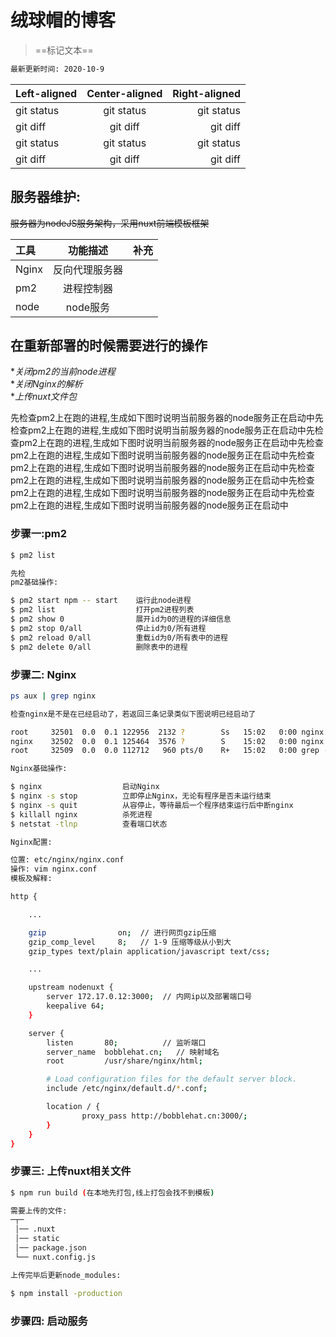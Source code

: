 # 绒球帽的博客
>==标记文本==
```bash
最新更新时间: 2020-10-9
```
| Left-aligned | Center-aligned | Right-aligned |
| :---         |     :---:      |          ---: |
| git status   | git status     | git status    |
| git diff     | git diff       | git diff      |
| git status   | git status     | git status    |
| git diff     | git diff       | git diff      |
## 服务器维护:
~~服务器为nodeJS服务架构，采用nuxt前端模板框架~~

| 工具      | 功能描述       | 补充          |
| :---     |      :---:   |         ---: |
| Nginx    | 反向代理服务器   |              | 
| pm2      | 进程控制器      |              | 
| node     | node服务       |              |

## 在重新部署的时候需要进行的操作

**关闭pm2的当前node进程*  
**关闭Nginx的解析*   
**上传nuxt文件包*  

先检查pm2上在跑的进程,生成如下图时说明当前服务器的node服务正在启动中先检查pm2上在跑的进程,生成如下图时说明当前服务器的node服务正在启动中先检查pm2上在跑的进程,生成如下图时说明当前服务器的node服务正在启动中先检查pm2上在跑的进程,生成如下图时说明当前服务器的node服务正在启动中先检查pm2上在跑的进程,生成如下图时说明当前服务器的node服务正在启动中先检查pm2上在跑的进程,生成如下图时说明当前服务器的node服务正在启动中先检查pm2上在跑的进程,生成如下图时说明当前服务器的node服务正在启动中先检查pm2上在跑的进程,生成如下图时说明当前服务器的node服务正在启动中


### 步骤一:pm2
```bash
$ pm2 list 
```
```bash
先检
pm2基础操作:

$ pm2 start npm -- start    运行此node进程 
$ pm2 list                  打开pm2进程列表
$ pm2 show 0                展开id为0的进程的详细信息
$ pm2 stop 0/all            停止id为0/所有进程
$ pm2 reload 0/all          重载id为0/所有表中的进程
$ pm2 delete 0/all          删除表中的进程       
```

### 步骤二: Nginx
```bash
ps aux | grep nginx
```
```bash
检查nginx是不是在已经启动了，若返回三条记录类似下图说明已经启动了

root     32501  0.0  0.1 122956  2132 ?        Ss   15:02   0:00 nginx: master process nginx
nginx    32502  0.0  0.1 125464  3576 ?        S    15:02   0:00 nginx: worker process
root     32509  0.0  0.0 112712   960 pts/0    R+   15:02   0:00 grep --color=auto nginx

Nginx基础操作:

$ nginx                  启动Nginx
$ nginx -s stop          立即停止Nginx，无论有程序是否未运行结束
$ nginx -s quit          从容停止，等待最后一个程序结束运行后中断nginx
$ killall nginx          杀死进程
$ netstat -tlnp          查看端口状态
```
```bash
Nginx配置:

位置: etc/nginx/nginx.conf
操作: vim nginx.conf
模板及解释:
```
```bash
http {

    ...

    gzip                on;  // 进行网页gzip压缩
    gzip_comp_level     8;   // 1-9 压缩等级从小到大
    gzip_types text/plain application/javascript text/css;

    ...

    upstream nodenuxt {
        server 172.17.0.12:3000;  // 内网ip以及部署端口号
        keepalive 64;
    }

    server {
        listen       80;          // 监听端口
        server_name  bobblehat.cn;   // 映射域名
        root         /usr/share/nginx/html;

        # Load configuration files for the default server block.
        include /etc/nginx/default.d/*.conf;

        location / {
                proxy_pass http://bobblehat.cn:3000/;
        }
    }
}
```

### 步骤三: 上传nuxt相关文件
```bash 
$ npm run build (在本地先打包,线上打包会找不到模板)
```
```bash
需要上传的文件:
─┬─
 │── .nuxt
 │── static
 │── package.json
 └── nuxt.config.js

上传完毕后更新node_modules:

$ npm install -production 
```

### 步骤四: 启动服务 




#